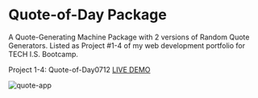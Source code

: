 # Quote-of-Day Package
A Quote-Generating Machine Package with 2 versions of Random Quote Generators. 
Listed as Project #1-4 of my web development portfolio for TECH I.S. Bootcamp.

Project 1-4: Quote-of-Day0712 [LIVE DEMO](https://quote-of-day0712.netlify.app/)

 ![quote-app](https://github.com/KLiang0712/QUOTE-OF-DAY0712/assets/41204344/b5c0a224-c6fc-4cff-89c5-00e3d59d8d2f)

